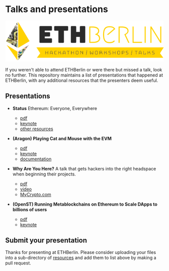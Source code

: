 # Talks and presentations
![ETHBerlin logo](https://github.com/ethberlin-hackathon/media-assets/raw/master/ETHBerlin%20logo%20-%20horizontal%20transparent%20-%20small.png)

If you weren't able to attend ETHBerlin or were there but missed a talk, look no further. This repository maintains a list of presentations that happened at ETHBerlin, with any additional resources that the presenters deem useful.

## Presentations
- **Status** Ethereum: Everyone, Everywhere
  - [pdf](resources/ethereum-everyone-everywhere/Ethereum_Everyone_Everywhere.pdf)
  - [keynote](resources/ethereum-everyone-everywhere/Ethereum_Everyone_Everywhere.key)
  - [other resources](https://get.status.im)

- **(Aragon) Playing Cat and Mouse with the EVM**
  - [pdf](resources/cat-and-mouse/pdf.pdf)
  - [keynote](resources/cat-and-mouse/keynote.key)
  - [documentation](https://hack.aragon.org/)
  
- **Why Are You Here?** A talk that gets hackers into the right headspace when beginning their projects.
  - [pdf](resources/why-are-you-here/whyareyouhere.pdf)
  - [video]()
  - [MyCrypto.com](https://www.mycrypto.com)  

- **(OpenST) Running Metablockchains on Ethereum to Scale DApps to billions of users**
  - [pdf](resources/metablockchains-on-ethereum/OpenST-Metablockchains-to-scale-DApps.pdf)
  - [keynote](resources/metablockchains-on-ethereum/OpenST-Metablockchains-to-scale-DApps.key)

## Submit your presentation
Thanks for presenting at ETHBerlin. Please consider uploading your files into a sub-directory of [resources](resources/) and add them to list above by making a pull request.

